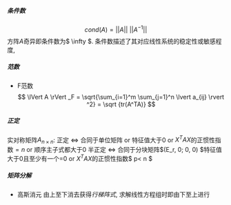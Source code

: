 ##### 条件数
$$ cond(A) = ||A|| \ ||A^{-1}|| $$
方阵$A$奇异即条件数为$ \infty $. 条件数描述了其对应线性系统的稳定性或敏感程度,

##### 范数
* F范数
$$ \lVert A \rVert _F = \sqrt{\sum_{i=1}^m \sum_{j=1}^n \lvert a_{ij} \rvert ^2} = \sqrt {tr(A^TA)} $$

##### 正定
实对称矩阵$A_{n\times n}$:
正定 $\iff$ 合同于单位矩阵 or 特征值大于0 or $X^TAX$的正惯性指数$=n$ or 顺序主子式都大于0
半正定 $\iff$ 合同于分块矩阵$(E_r, 0; 0, 0) $特征值大于0且至少有一个=0 or $X^TAX$的正惯性指数$ p< n $

##### 矩阵分解
* 高斯消元
由上至下消去获得*行梯阵式*, 求解线性方程组时即由下至上进行


